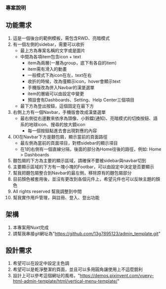 ### 專案說明

## 功能需求
1. 這是一個後台的範例模板，需包含RWD、亮暗模式
2. 有一個左側的sidebar，需要可以收折
    - 最上方為專案名稱的文字或是圖片
    - 中間為各項item包含icon + text
        + item為兩層(一層為group，底下有各自的item)
        + item需有滑入的動畫
        + 一般模式下為icon在左，text在右
        + 收折的時候，改為僅顯示icon，hover會顯示text
        + 手機版改為併入Navbar的漢堡選單
        + item的層級可以由設定中變更
        + 預設會有Dashboards、Setting、Help Center三個項目
    - 最下方為登出按鈕，這個固定在最下方
3. 右側上方有一個Navbar，手機版會改成漢堡選單
    - 最右側從右邊數來依序為頭像、小鈴鐺(通知)、亮暗模式的切換按鈕、語系的地球icon、搜尋的放大鏡icon
        + 每一個按鈕點進去會出現對應的內容
4. (X)在Navbar下方是麵包屑，顯示當前的頁面路徑
    - 最左側為當前的頁面項目，對標sidebar的顯示項目
    - 在1的右側有一個直線分隔，後面的部分為Home往後的路徑，例如: Home > Dashboards
5. 麵包屑的下方為主要的顯示區域，請確保不要被sidebar與navbar切到
6. 主要顯示區域的下方有一塊小塊的Footbar，可以由設定中決定是否要顯示
7. 幫我把麵包屑整合到Navbar的最左側，移除原有的麵包屑部分
8. 目前顏色被套用後，並沒有更改到各個元件上，希望元件也可以反映主題的顏色
9. All rights reserved 幫我調整到中間
10. 幫我實作用戶管理，與註冊、登入、登出功能

## 架構
1. 本專案用Nuxt完成
2. 請幫我串接git網址為"https://github.com/13g7895123/admin_template.git"

## 設計需求
1. 希望可以在設定中設定主色調
2. 希望可以是乾淨整潔的頁面，並且可以多用圓角讓使用上不這麼銳利
3. 設計上可以參考這個網址的風格，"https://demos.pixinvent.com/vuexy-html-admin-template/html/vertical-menu-template/"

